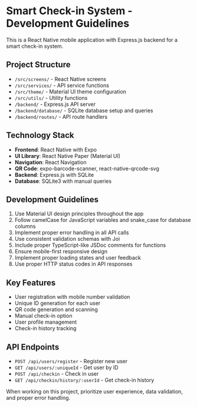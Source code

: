 <!-- Use this file to provide workspace-specific custom instructions to Copilot. For more details, visit https://code.visualstudio.com/docs/copilot/copilot-customization#_use-a-githubcopilotinstructionsmd-file -->

# Smart Check-in System - Development Guidelines

This is a React Native mobile application with Express.js backend for a smart check-in system.

## Project Structure
- `/src/screens/` - React Native screens
- `/src/services/` - API service functions
- `/src/theme/` - Material UI theme configuration
- `/src/utils/` - Utility functions
- `/backend/` - Express.js API server
- `/backend/database/` - SQLite database setup and queries
- `/backend/routes/` - API route handlers

## Technology Stack
- **Frontend**: React Native with Expo
- **UI Library**: React Native Paper (Material UI)
- **Navigation**: React Navigation
- **QR Code**: expo-barcode-scanner, react-native-qrcode-svg
- **Backend**: Express.js with SQLite
- **Database**: SQLite3 with manual queries

## Development Guidelines
1. Use Material UI design principles throughout the app
2. Follow camelCase for JavaScript variables and snake_case for database columns
3. Implement proper error handling in all API calls
4. Use consistent validation schemas with Joi
5. Include proper TypeScript-like JSDoc comments for functions
6. Ensure mobile-first responsive design
7. Implement proper loading states and user feedback
8. Use proper HTTP status codes in API responses

## Key Features
- User registration with mobile number validation
- Unique ID generation for each user
- QR code generation and scanning
- Manual check-in option
- User profile management
- Check-in history tracking

## API Endpoints
- `POST /api/users/register` - Register new user
- `GET /api/users/:uniqueId` - Get user by ID
- `POST /api/checkin` - Check in user
- `GET /api/checkin/history/:userId` - Get check-in history

When working on this project, prioritize user experience, data validation, and proper error handling.
